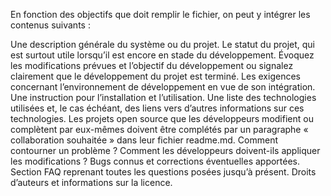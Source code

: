 En fonction des objectifs que doit remplir le fichier, on peut y intégrer les contenus suivants :

Une description générale du système ou du projet.
Le statut du projet, qui est surtout utile lorsqu’il est encore en stade du développement. Évoquez les modifications prévues et l’objectif du développement ou signalez clairement que le développement du projet est terminé.
Les exigences concernant l’environnement de développement en vue de son intégration.
Une instruction pour l’installation et l’utilisation.
Une liste des technologies utilisées et, le cas échéant, des liens vers d’autres informations sur ces technologies.
Les projets open source que les développeurs modifient ou complètent par eux-mêmes doivent être complétés par un paragraphe « collaboration souhaitée » dans leur fichier readme.md. Comment contourner un problème ? Comment les développeurs doivent-ils appliquer les modifications ?
Bugs connus et corrections éventuelles apportées.
Section FAQ reprenant toutes les questions posées jusqu’à présent.
Droits d’auteurs et informations sur la licence.
